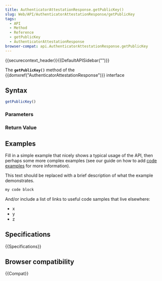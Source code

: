 ```yaml
---
title: AuthenticatorAttestationResponse.getPublicKey()
slug: Web/API/AuthenticatorAttestationResponse/getPublicKey
tags:
  - API
  - Method
  - Reference
  - getPublicKey
  - AuthenticatorAttestationResponse
browser-compat: api.AuthenticatorAttestationResponse.getPublicKey
---
```

{{securecontext_header}}{{DefaultAPISidebar("")}}

The **`getPublicKey()`** method of the {{domxref("AuthenticatorAttestationResponse")}} interface 

## Syntax

```js
getPublicKey()
```

### Parameters



### Return Value



## Examples

Fill in a simple example that nicely shows a typical usage of the API, then perhaps some more complex examples (see our guide on how to add [code examples](/en-US/docs/MDN/Contribute/Structures/Code_examples) for more information).

This text should be replaced with a brief description of what the example demonstrates.

```js
my code block
```

And/or include a list of links to useful code samples that live elsewhere:

*   x
*   y
*   z

## Specifications

{{Specifications}}

## Browser compatibility

{{Compat}}

